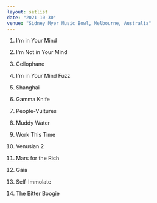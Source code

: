```yaml
---
layout: setlist
date: "2021-10-30"
venue: "Sidney Myer Music Bowl, Melbourne, Australia"
---
```


 1. I'm in Your Mind

 2. I'm Not in Your Mind

 3. Cellophane

 4. I'm in Your Mind Fuzz

 5. Shanghai

 6. Gamma Knife

 7. People-Vultures

 8. Muddy Water

 9. Work This Time

10. Venusian 2

11. Mars for the Rich

12. Gaia

13. Self-Immolate

14. The Bitter Boogie



